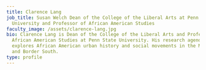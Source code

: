 ```yaml
---
title: Clarence Lang
job_title: Susan Welch Dean of the College of the Liberal Arts at Penn State
  University and Professor of African American Studies
faculty_image: /assets/clarence-lang.jpg
bio: Clarence Lang is Dean of the College of the Liberal Arts and Professor of
  African American Studies at Penn State University. His research agenda broadly
  explores African American urban history and social movements in the Midwest
  and Border South.
type: profile
---
```

